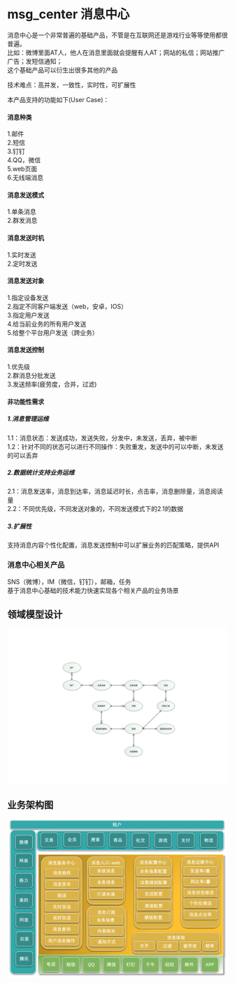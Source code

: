 # msg_center 消息中心
消息中心是一个非常普遍的基础产品，不管是在互联网还是游戏行业等等使用都很普遍。<br> 
比如：微博里面AT人，他人在消息里面就会提醒有人AT；网站的私信；网站推广广告；发短信通知；<br> 
这个基础产品可以衍生出很多其他的产品<br> 

技术难点：高并发，一致性，实时性，可扩展性<br> 

本产品支持的功能如下(User Case)：<br> 
#### 消息种类
 1.邮件<br> 
 2.短信<br> 
 3.钉钉<br> 
 4.QQ，微信<br> 
 5.web页面<br> 
 6.无线端消息<br> 

#### 消息发送模式
 1.单条消息<br> 
 2.群发消息<br> 
 
#### 消息发送时机
 1.实时发送<br> 
 2.定时发送<br> 
 
#### 消息发送对象
 1.指定设备发送<br> 
 2.指定不同客户端发送（web，安卓，IOS）<br> 
 3.指定用户发送<br> 
 4.给当前业务的所有用户发送<br> 
 5.给整个平台用户发送（跨业务）<br> 
 
#### 消息发送控制
 1.优先级<br> 
 2.群消息分批发送<br> 
 3.发送频率(疲劳度，合并，过滤)<br> 

#### 非功能性需求
##### 1.消息管理运维
 1.1：消息状态：发送成功，发送失败，分发中，未发送，丢弃，被中断<br> 
 1.2：针对不同的状态可以进行不同操作：失败重发，发送中的可以中断，未发送的可以丢弃<br> 
##### 2.数据统计支持业务运维
 2.1：消息发送率，消息到达率，消息延迟时长，点击率，消息删除量，消息阅读量<br> 
 2.2：不同优先级，不同发送对象的，不同发送模式下的2.1的数据<br> 
##### 3.扩展性
 支持消息内容个性化配置，消息发送控制中可以扩展业务的匹配策略，提供API<br> 
 
### 消息中心相关产品
 SNS（微博），IM（微信，钉钉），邮箱，任务<br> 
 基于消息中心基础的技术能力快速实现各个相关产品的业务场景<br> 
 
## 领域模型设计
![image](https://github.com/zrlwoaini/msg_center/raw/master/doc/消息中心领域模型.png)

## 业务架构图
![image](https://github.com/zrlwoaini/msg_center/raw/master/doc/消息中心业务架构图.png)
 